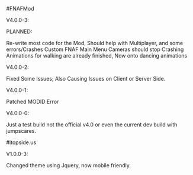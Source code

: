 #FNAFMod

V4.0.0-3:

PLANNED: 

Re-write most code for the Mod, Should help with Multiplayer, and some errors/Crashes
Custom FNAF Main Menu
Cameras should stop Crashing
Animations for walking are already finished, Now onto dancing animations


V4.0.0-2:

Fixed Some Issues; Also Causing Issues on Client or Server Side.

V4.0.0-1:

Patched MODID Error


V4.0.0-0:

Just a test build not the official v4.0 or even the current dev build with jumpscares.


#itopside.us

V1.0.0-3:

Changed theme using Jquery, now mobile friendly.
